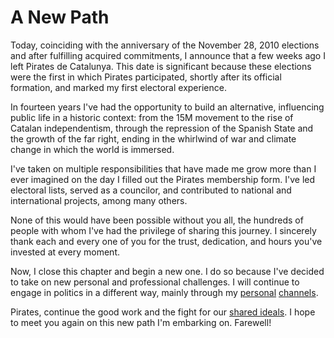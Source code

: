 <!--
tags: [ "pirates", "politics" ]
date_created: "2024-11-27T22:22:00+01:00"
image: /static/images/horitzo.jpg
-->

# A New Path

Today, coinciding with the anniversary of the November 28, 2010 elections and after fulfilling acquired commitments, I announce that a few weeks ago I left Pirates de Catalunya. This date is significant because these elections were the first in which Pirates participated, shortly after its official formation, and marked my first electoral experience.

In fourteen years I've had the opportunity to build an alternative, influencing public life in a historic context: from the 15M movement to the rise of Catalan independentism, through the repression of the Spanish State and the growth of the far right, ending in the whirlwind of war and climate change in which the world is immersed.

I've taken on multiple responsibilities that have made me grow more than I ever imagined on the day I filled out the Pirates membership form. I've led electoral lists, served as a councilor, and contributed to national and international projects, among many others.

None of this would have been possible without you all, the hundreds of people with whom I've had the privilege of sharing this journey. I sincerely thank each and every one of you for the trust, dedication, and hours you've invested at every moment.

Now, I close this chapter and begin a new one. I do so because I've decided to take on new personal and professional challenges. I will continue to engage in politics in a different way, mainly through my [personal](https://bsky.app/profile/dario.cat) [channels](https://mastodont.cat/@dario).

Pirates, continue the good work and the fight for our [shared ideals](https://lektu.com/l/pirates-de-catalunya/guia-de-navegants-per-un-mon-millor/17120). I hope to meet you again on this new path I'm embarking on. Farewell!

